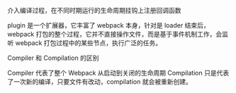
介入编译过程，在不同时期运行的生命周期挂钩上注册回调函数

plugin 是一个扩展器，它丰富了 webpack 本身，针对是 loader 结束后，webpack 打包的整个过程，它并不直接操作文件，而是基于事件机制工作，会监听 webpack 打包过程中的某些节点，执行广泛的任务。


Compiler 和 Compilation 的区别

Compiler 代表了整个 Webpack 从启动到关闭的生命周期
Compilation 只是代表了一次新的编译，只要文件有改动，compilation 就会被重新创建。